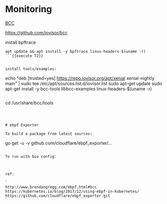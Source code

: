 

# Monitoring

[BCC](https://github.com/iovisor/bcc/blob/master/INSTALL.md#ubuntu---binary)

https://github.com/iovisor/bcc

install bpftrace
```
apt update && apt install -y bpftrace linux-headers-$(uname -r)
```{{execute T2}}


install tools/examples:
```
echo "deb [trusted=yes] https://repo.iovisor.org/apt/xenial xenial-nightly main" | sudo tee /etc/apt/sources.list.d/iovisor.list
sudo apt-get update
sudo apt-get install -y bcc-tools libbcc-examples linux-headers-$(uname -r)
```{{execute T2}}

```
cd /usr/share/bcc/tools
```{{execute T2}}



# ebpf Exporter

To build a package from latest sources:
```
go get -u -v github.com/cloudflare/ebpf_exporter/...
```{{execute T2}}

To run with bio config:
```
```{{execute T2}}


ref:

`
http://www.brendangregg.com/ebpf.html#bcc
https://kubernetes.io/blog/2017/12/using-ebpf-in-kubernetes/
https://github.com/cloudflare/ebpf_exporter.git
`